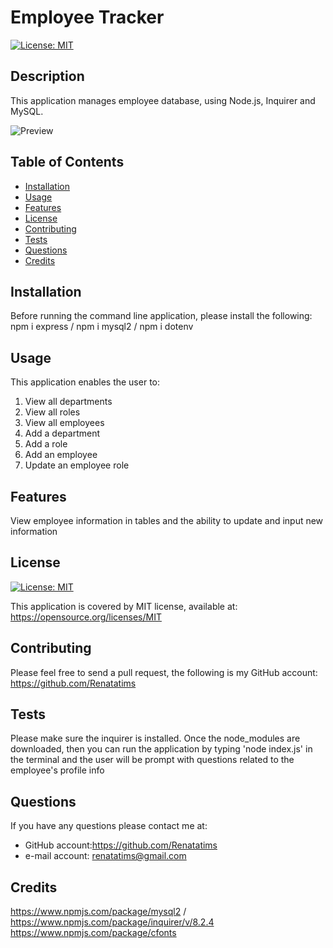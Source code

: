 # Employee Tracker
  
  [![License: MIT](https://img.shields.io/badge/License-MIT-blue.svg)](https://opensource.org/licenses/MIT)

  ## Description
  This application manages employee database, using Node.js, Inquirer and MySQL.

  ![Preview](screenshots/Capture1.PNG)

  ## Table of Contents
  - [Installation](#installation)
  - [Usage](#usage)
  - [Features](#features)
  - [License](#license)
  - [Contributing](#contributing)
  - [Tests](#tests)
  - [Questions](#questions)
  - [Credits](#credits)
  
  ## Installation
  Before running the command line application, please install the following: npm i express / npm i mysql2 / npm i dotenv

  ## Usage
  This application enables the user to: 
  1. View all departments
  2. View all roles
  3. View all employees 
  4. Add a department
  5. Add a role
  6. Add an employee
  7. Update an employee role

  ## Features
  View employee information in tables and the ability to update and input new information

  ## License
  [![License: MIT](https://img.shields.io/badge/License-MIT-blue.svg)](https://opensource.org/licenses/MIT)
  
  This application is covered by MIT license, available at:
  https://opensource.org/licenses/MIT

  ## Contributing
  Please feel free to send a pull request, the following is my GitHub account: https://github.com/Renatatims

  ## Tests
  Please make sure the inquirer is installed. Once the node_modules are downloaded, then you can run the application by typing 'node index.js' in the terminal and the user will be prompt with questions related to the employee's profile info

  ## Questions
  If you have any questions please contact me at:
   - GitHub account:https://github.com/Renatatims
   - e-mail account: renatatims@gmail.com

  ## Credits
  https://www.npmjs.com/package/mysql2 / https://www.npmjs.com/package/inquirer/v/8.2.4
  https://www.npmjs.com/package/cfonts
  
 
